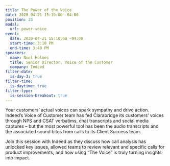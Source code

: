 ```yaml
---
title: The Power of the Voice
date: 2020-04-21 15:10:00 -04:00
position: 23
modal:
  url: power-voice
event:
  date: 2020-04-21 15:10:00 -04:00
  start-time: 3:10 PM
  end-time: 3:40 PM
speakers:
  name: Noel Holmes
  title: Senior Director, Voice of the Customer
  company: Indeed
filter-date:
  is-day-3: true
filter-time:
  is-daytime: true
filter-type:
  is-session-breakout: true
---
```


Your customers’ actual voices can spark sympathy and drive action. Indeed’s Voice of Customer team has fed Clarabridge its customers’ voices through NPS and CSAT verbatims, chat transcripts and social media captures – but the most powerful tool has been the audio transcripts and the associated sound bites from calls to its Client Success team. 

Join this session with Indeed as they discuss how call analysis has unlocked key issues, allowed teams to review relevant and specific calls for product improvements, and how using “The Voice” is truly turning insights into impact.